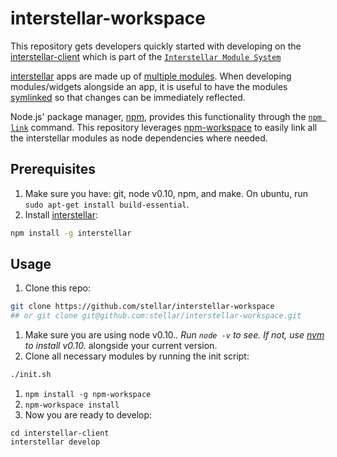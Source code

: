 # interstellar-workspace

This repository gets developers quickly started with developing on the [interstellar-client](https://github.com/stellar/interstellar-client) which is part of the [`Interstellar Module System`](https://github.com/stellar/interstellar/)

[interstellar](https://github.com/stellar/interstellar) apps are made up of [multiple modules](https://github.com/stellar/interstellar/blob/master/docs/module-list.md). When developing modules/widgets alongside an app, it is useful to have the modules [symlinked](http://en.wikipedia.org/wiki/Symbolic_link) so that changes can be immediately reflected.

Node.js' package manager, [npm](https://www.npmjs.com/), provides this functionality through the [`npm link`](https://docs.npmjs.com/cli/link) command. This repository leverages [npm-workspace](https://github.com/mariocasciaro/npm-workspace) to easily link all the interstellar modules as node dependencies where needed.

## Prerequisites
1. Make sure you have: git, node v0.10, npm, and make. On ubuntu, run `sudo apt-get install build-essential`.
1. Install [interstellar](https://github.com/stellar/interstellar):

```bash
npm install -g interstellar
```

## Usage
1. Clone this repo:

  ```bash
  git clone https://github.com/stellar/interstellar-workspace
  ## or git clone git@github.com:stellar/interstellar-workspace.git
  ```
1. Make sure you are using node v0.10.*. Run `node -v` to see. If not, use [nvm](https://github.com/creationix/nvm) to install v0.10.* alongside your current version.
1. Clone all necessary modules by running the init script:

  ```bash
  ./init.sh
  ```
1. `npm install -g npm-workspace`
1. `npm-workspace install`
1. Now you are ready to develop:

  ```
  cd interstellar-client
  interstellar develop
  ```
